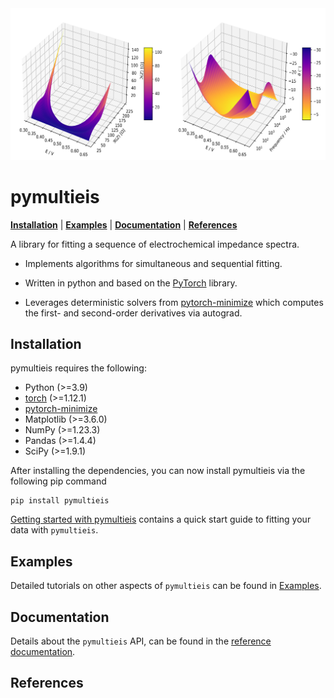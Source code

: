<div align="center">
<img src="https://github.com/richinex/pymultieis/blob/main/docs/source/_static/z_bode.png" alt="logo"></img>
</div>


pymultieis
=============

[**Installation**](#installation)
| [**Examples**](https://github.com/richinex/pymultieis/tree/main/docs/source/examples)
| [**Documentation**](https://pymultieis.readthedocs.io/en/latest/index.html)
| [**References**](#references)


A library for fitting a sequence of electrochemical impedance spectra.

- Implements algorithms for simultaneous and sequential fitting.

- Written in python and based on the [PyTorch](https://pytorch.org/) library.

- Leverages deterministic solvers from [pytorch-minimize](https://pytorch-minimize.readthedocs.io/en/latest/api/index.html) which computes the first- and second-order derivatives via autograd.

## Installation<a id="installation"></a>

pymultieis requires the following:

-   Python (>=3.9)
-   [torch](https://pytorch.org/get-started/locally/) (>=1.12.1)
-   [pytorch-minimize](https://pytorch-minimize.readthedocs.io/en/latest/install.html)
-   Matplotlib (>=3.6.0)
-   NumPy (>=1.23.3)
-   Pandas (>=1.4.4)
-   SciPy (>=1.9.1)


After installing the dependencies, you can now install pymultieis via the following pip command

```
pip install pymultieis
```

[Getting started with pymultieis](https://pymultieis.readthedocs.io/en/latest/quick-start-guide.html#) contains a quick start guide to
fitting your data with ``pymultieis``.


## Examples

Detailed tutorials on other aspects of ``pymultieis`` can be found in [Examples](https://github.com/richinex/pymultieis/tree/main/docs/source/examples).

## Documentation

Details about the ``pymultieis`` API, can be found in the [reference documentation](https://pymultieis.readthedocs.io/en/latest/index.html).


## References

